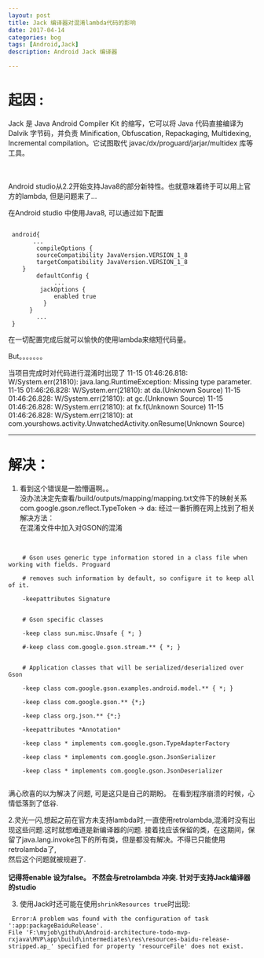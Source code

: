 ```yaml
---
layout: post
title: Jack 编译器对混淆lambda代码的影响
date: 2017-04-14
categories: bog
tags: [Android,Jack]
description: Android Jack 编译器

---
```


# 起因 :
Jack 是 Java Android Compiler Kit 的缩写，它可以将 Java 代码直接编译为 Dalvik 字节码，并负责 Minification, Obfuscation, Repackaging, Multidexing, Incremental compilation。它试图取代 javac/dx/proguard/jarjar/multidex 库等工具。

<br><br>
Android studio从2.2开始支持Java8的部分新特性。也就意味着终于可以用上官方的lambda, 但是问题来了...



在Android studio 中使用Java8, 可以通过如下配置
<pre><code>
 android{
       ...
        compileOptions {
        sourceCompatibility JavaVersion.VERSION_1_8
        targetCompatibility JavaVersion.VERSION_1_8
    }
        defaultConfig {
             ...
         jackOptions {
             enabled true
          }
      }
        ...
 }
</code></pre>

在一切配置完成后就可以愉快的使用lambda来缩短代码量。

But。。。。。。。

当项目完成时对代码进行混淆时出现了
    11-15 01:46:26.818: W/System.err(21810): java.lang.RuntimeException: Missing type parameter.
    11-15 01:46:26.828: W/System.err(21810):    at da.<init>(Unknown Source)
    11-15 01:46:26.828: W/System.err(21810):    at gc.<init>(Unknown Source)
    11-15 01:46:26.828: W/System.err(21810):    at fx.f(Unknown Source)
    11-15 01:46:26.828: W/System.err(21810):    at com.yourshows.activity.UnwatchedActivity.onResume(Unknown Source)

* * *

# 解决：
1. 看到这个错误是一脸懵逼啊。。<br>没办法决定先查看/build/outputs/mapping/mapping.txt文件下的映射关系
    com.google.gson.reflect.TypeToken -> da:
经过一番折腾在网上找到了相关解决方法：<br>
  在混淆文件中加入对GSON的混淆<br><br>
<pre><code>
    # Gson uses generic type information stored in a class file when working with fields. Proguard<br>
    # removes such information by default, so configure it to keep all of it.<br>
    -keepattributes Signature<br>

    # Gson specific classes<br>
    -keep class sun.misc.Unsafe { *; }<br>
    #-keep class com.google.gson.stream.** { *; }<br>

    # Application classes that will be serialized/deserialized over Gson<br>
    -keep class com.google.gson.examples.android.model.** { *; }<br>
    -keep class com.google.gson.** {*;}<br>
    -keep class org.json.** {*;}<br>
    -keepattributes *Annotation*<br>
    -keep class * implements com.google.gson.TypeAdapterFactory<br>
    -keep class * implements com.google.gson.JsonSerializer<br>
    -keep class * implements com.google.gson.JsonDeserializer<br>
</code></pre>

满心欣喜的以为解决了问题, 可是这只是自己的期盼。 在看到程序崩溃的时候，心情低落到了低谷.

2.灵光一闪,想起之前在官方未支持lambda时,一直使用retrolambda,混淆时没有出现这些问题.这时就想难道是新编译器的问题. 接着找应该保留的类，在这期间，保留了java.lang.invoke包下的所有类，但是都没有解决。不得已只能使用retrolambda了, <br>
    然后这个问题就被规避了.<br><br>
    **记得将enable 设为false。 不然会与retrolambda 冲突. 针对于支持Jack编译器的studio**

3. 使用Jack时还可能在使用`shrinkResources true`时出现:<br>
<pre><code> Error:A problem was found with the configuration of task ':app:packageBaiduRelease'.
File 'F:\myjob\github\Android-architecture-todo-mvp-rxjava\MVP\app\build\intermediates\res\resources-baidu-release-stripped.ap_' specified for property 'resourceFile' does not exist.</code></pre>




